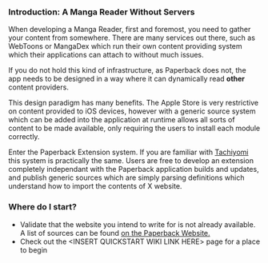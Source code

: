 ### Introduction: A Manga Reader Without Servers
When developing a Manga Reader, first and foremost, you need to gather your content from somewhere. There are many services out there, such as WebToons or MangaDex which run their own content providing system which their applications can attach to without much issues.

If you do not hold this kind of infrastructure, as Paperback does not, the app needs to be designed in a way where it can dynamically read **other** content providers.

This design paradigm has many benefits. The Apple Store is very restrictive on content provided to iOS devices, however with a generic source system which can be added into the application at runtime allows all sorts of content to be made available, only requiring the users to install each module correctly.

Enter the Paperback Extension system. If you are familiar with [Tachiyomi](https://tachiyomi.org) this system is practically the same. Users are free to develop an extension completely independant with the Paperback application builds and updates, and publish generic sources which are simply parsing definitions which understand how to import the contents of X website.

### Where do I start?
* Validate that the website you intend to write for is not already available. A list of sources can be found [on the Paperback Website.](https://paperback.moe/help/guides/adding-repos/#known-repositories)
* Check out the \<INSERT QUICKSTART WIKI LINK HERE\> page for a place to begin
